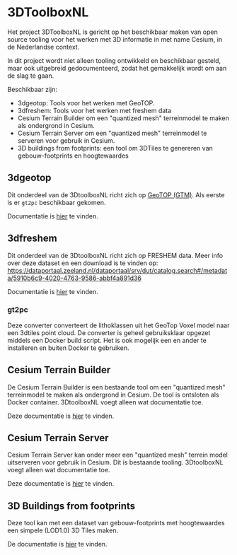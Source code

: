# 3DToolboxNL

Het project 3DToolboxNL is gericht op het beschikbaar maken van open source tooling voor het werken met 3D informatie in met name Cesium, in de Nederlandse context.

In dit project wordt niet alleen tooling ontwikkeld en beschikbaar gesteld, maar ook uitgebreid gedocumenteerd, zodat het gemakkelijk wordt om aan de slag te gaan.

Beschikbaar zijn:

- 3dgeotop: Tools voor het werken met GeoTOP.
- 3dfreshem: Tools voor het werken met freshem data
- Cesium Terrain Builder om een "quantized mesh" terreinmodel te maken als ondergrond in Cesium.
- Cesium Terrain Server om een "quantized mesh" terreinmodel te serveren voor gebruik in Cesium.
- 3D buildings from footprints: een tool om 3DTiles te genereren van gebouw-footprints en hoogtewaardes

## 3dgeotop

Dit onderdeel van de 3DtoolboxNL richt zich op [GeoTOP (GTM)](https://basisregistratieondergrond.nl/inhoud-bro/registratieobjecten/modellen/geotop-gtm/). Als eerste is er `gt2pc` beschikbaar gekomen.

Documentatie is [hier](3dgeotop) te vinden.

## 3dfreshem
Dit onderdeel van de 3DtoolboxNL richt zich op FRESHEM data. Meer info over deze dataset en een download is te vinden op: https://dataportaal.zeeland.nl/dataportaal/srv/dut/catalog.search#/metadata/5910b6c9-4020-4763-9586-abbf4a891d36

Documentatie is [hier](3dfreshem) te vinden.

### gt2pc

Deze converter converteert de lithoklassen uit het GeoTop Voxel model naar een 3dtiles point cloud. De converter is geheel gebruiksklaar opgezet middels een Docker build script. Het is ook mogelijk een en ander te installeren en buiten Docker te gebruiken.

## Cesium Terrain Builder

De Cesium Terrain Builder is een bestaande tool  om een "quantized mesh" terreinmodel te maken als ondergrond in Cesium. De tool is ontsloten als Docker container. 3DtoolboxNL voegt alleen wat documentatie toe. 

Deze documentatie is [hier](./ctb) te vinden.

## Cesium Terrain Server

Cesium Terrain Server kan onder meer een "quantized mesh" terrein model uitserveren voor gebruik in Cesium. Dit is bestaande tooling. 3DtoolboxNL voegt alleen wat documentatie toe. 

Deze documentatie is [hier](./cts) te vinden.

## 3D Buildings from footprints
Deze tool kan met een dataset van gebouw-footprints met hoogtewaardes een simpele (LOD1.0) 3D Tiles maken.

De documentatie is [hier](./3d_buildings_from_footprints) te vinden.
